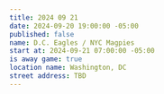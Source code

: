 ```yaml
---
title: 2024 09 21
date: 2024-09-20 19:00:00 -05:00
published: false
name: D.C. Eagles / NYC Magpies
start at: 2024-09-21 07:00:00 -05:00
is away game: true
location name: Washington, DC
street address: TBD
---
```


